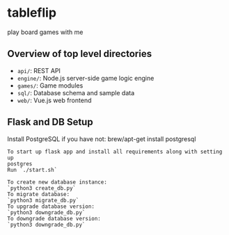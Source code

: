 # tableflip

play board games with me

## Overview of top level directories

- `api/`: REST API
- `engine/`: Node.js server-side game logic engine
- `games/`: Game modules
- `sql/`: Database schema and sample data
- `web/`: Vue.js web frontend

## Flask and DB Setup

Install PostgreSQL if you have not:
brew/apt-get install postgresql

```shell
To start up flask app and install all requirements along with setting up
postgres
Run `./start.sh`
```

```Database
To create new database instance:
`python3 create_db.py`
To migrate database:
`python3 migrate_db.py`
To upgrade database version:
`python3 downgrade_db.py`
To downgrade database version:
`python3 downgrade_db.py`
```
